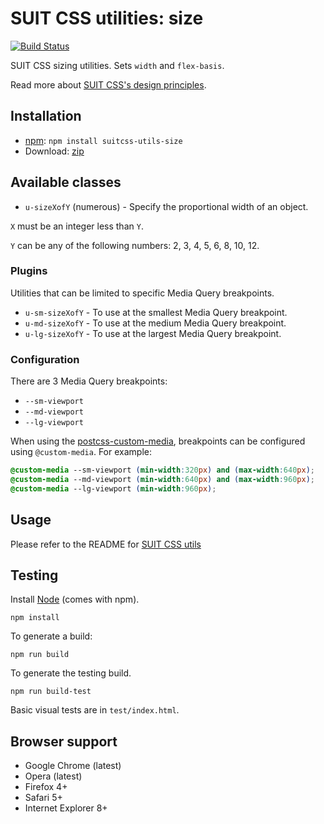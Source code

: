 # SUIT CSS utilities: size

[![Build Status](https://secure.travis-ci.org/suitcss/utils-size.png?branch=master)](http://travis-ci.org/suitcss/utils-size)

SUIT CSS sizing utilities. Sets `width` and `flex-basis`.

Read more about [SUIT CSS's design principles](https://github.com/suitcss/suit/).

## Installation

* [npm](http://npmjs.org/): `npm install suitcss-utils-size`
* Download: [zip](https://github.com/suitcss/utils-size/zipball/master)

## Available classes

* `u-sizeXofY` (numerous) - Specify the proportional width of an object.

`X` must be an integer less than `Y`.

`Y` can be any of the following numbers: 2, 3, 4, 5, 6, 8, 10, 12.

### Plugins

Utilities that can be limited to specific Media Query breakpoints.

* `u-sm-sizeXofY` - To use at the smallest Media Query breakpoint.
* `u-md-sizeXofY` - To use at the medium Media Query breakpoint.
* `u-lg-sizeXofY` - To use at the largest Media Query breakpoint.

### Configuration

There are 3 Media Query breakpoints:

* `--sm-viewport`
* `--md-viewport`
* `--lg-viewport`

When using the [postcss-custom-media](https://github.com/postcss/postcss-custom-media),
breakpoints can be configured using `@custom-media`. For example:

```css
@custom-media --sm-viewport (min-width:320px) and (max-width:640px);
@custom-media --md-viewport (min-width:640px) and (max-width:960px);
@custom-media --lg-viewport (min-width:960px);
```

## Usage

Please refer to the README for [SUIT CSS utils](https://github.com/suitcss/utils/)

## Testing

Install [Node](http://nodejs.org) (comes with npm).

```
npm install
```

To generate a build:

```
npm run build
```

To generate the testing build.

```
npm run build-test
```

Basic visual tests are in `test/index.html`.

## Browser support

* Google Chrome (latest)
* Opera (latest)
* Firefox 4+
* Safari 5+
* Internet Explorer 8+
